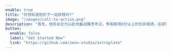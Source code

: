 ```yaml
---
enable: true
title: "你想知道他的下一站旅程吗?"
image: "/images/call-to-action.png"
description: "首先，他将会全力以赴地备战雅思考试，争取取得8分以上的优异成绩。在获得这一关键的语言能力证明后，他的下一步计划就是攻读研究生课程，进一步提升自己的学术能力和专业知识。他的目标并非止步于此，因为他已经将自己的目光投向了更远的地方——加拿大。在那里他将过上朝九晚五的生活,把卷的机会留给我们,期望能够早日实现自己的目标，踏上前往加拿大的求学之路."
button:
  enable: false
  label: "Get Started Now"
  link: "https://github.com/zeon-studio/astroplate"
---
```


